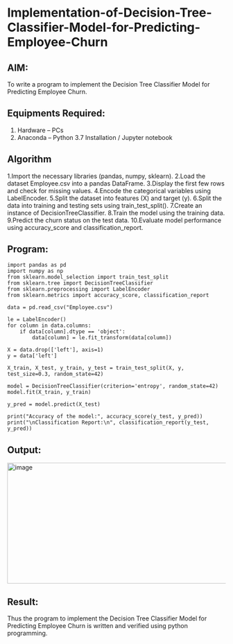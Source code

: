 # Implementation-of-Decision-Tree-Classifier-Model-for-Predicting-Employee-Churn

## AIM:
To write a program to implement the Decision Tree Classifier Model for Predicting Employee Churn.

## Equipments Required:
1. Hardware – PCs
2. Anaconda – Python 3.7 Installation / Jupyter notebook

## Algorithm
1.Import the necessary libraries (pandas, numpy, sklearn).
2.Load the dataset Employee.csv into a pandas DataFrame.
3.Display the first few rows and check for missing values.
4.Encode the categorical variables using LabelEncoder.
5.Split the dataset into features (X) and target (y).
6.Split the data into training and testing sets using train_test_split().
7.Create an instance of DecisionTreeClassifier.
8.Train the model using the training data.
9.Predict the churn status on the test data.
10.Evaluate model performance using accuracy_score and classification_report.

## Program:
```
import pandas as pd
import numpy as np
from sklearn.model_selection import train_test_split
from sklearn.tree import DecisionTreeClassifier
from sklearn.preprocessing import LabelEncoder
from sklearn.metrics import accuracy_score, classification_report

data = pd.read_csv("Employee.csv")

le = LabelEncoder()
for column in data.columns:
    if data[column].dtype == 'object':
        data[column] = le.fit_transform(data[column])

X = data.drop(['left'], axis=1)
y = data['left']

X_train, X_test, y_train, y_test = train_test_split(X, y, test_size=0.3, random_state=42)

model = DecisionTreeClassifier(criterion='entropy', random_state=42)
model.fit(X_train, y_train)

y_pred = model.predict(X_test)

print("Accuracy of the model:", accuracy_score(y_test, y_pred))
print("\nClassification Report:\n", classification_report(y_test, y_pred))

```

## Output:
<img width="828" height="279" alt="image" src="https://github.com/user-attachments/assets/55fbba0d-c595-40e2-b409-488f1f0dee10" />



## Result:
Thus the program to implement the  Decision Tree Classifier Model for Predicting Employee Churn is written and verified using python programming.
